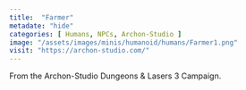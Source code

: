 ```yaml
---
title:  "Farmer"
metadate: "hide"
categories: [ Humans, NPCs, Archon-Studio ]
image: "/assets/images/minis/humanoid/humans/Farmer1.png"
visit: "https://archon-studio.com/"
---
```

From the Archon-Studio Dungeons & Lasers 3 Campaign.